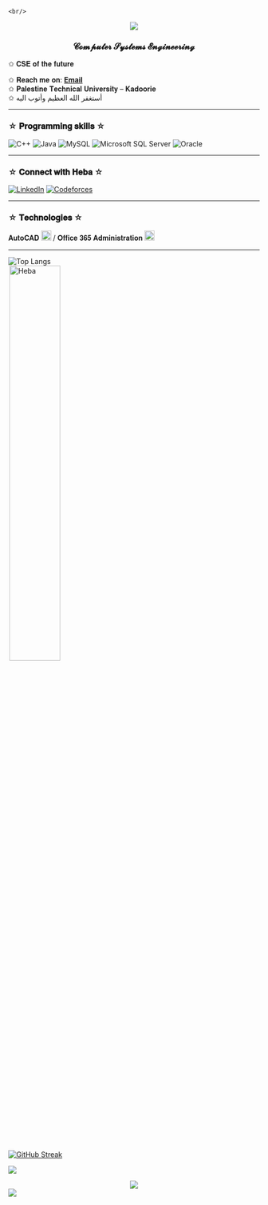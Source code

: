 
    <br/>
    

<div align="center">
	<img src="https://readme-typing-svg.herokuapp.com?size=23&background=45E5FF00&center=true&vCenter=true&lines=%F0%9F%91%8B%F0%9F%8F%BC+"𝐇𝐢 👋🏻 ,+𝐈𝐭'𝐬+𝑯𝒆𝒃𝒂-𝐌𝐮𝐬𝐭𝐚𝐟𝐚+☆☆☆☆☆">
</div>

<h3 align="center">𝓒𝓸𝓶𝓹𝓾𝓽𝓮𝓻 𝓢𝔂𝓼𝓽𝓮𝓶𝓼 𝓔𝓷𝓰𝓲𝓷𝓮𝓮𝓻𝓲𝓷𝓰</h3>
</div>
✩ 𝐂𝐒𝐄 𝐨𝐟 𝐭𝐡𝐞 𝐟𝐮𝐭𝐮𝐫𝐞 <br />

✩  𝐑𝐞𝐚𝐜𝐡 𝐦𝐞 𝐨𝐧: [**Email**](mailto://hebajalil12@gmail.com) <br />
✩  𝐏𝐚𝐥𝐞𝐬𝐭𝐢𝐧𝐞 𝐓𝐞𝐜𝐡𝐧𝐢𝐜𝐚𝐥 𝐔𝐧𝐢𝐯𝐞𝐫𝐬𝐢𝐭𝐲 – 𝐊𝐚𝐝𝐨𝐨𝐫𝐢𝐞 <br />
✩  	أستغفر الله العظيم وأتوب اليه
<hr/>

### ☆ 𝐏𝐫𝐨𝐠𝐫𝐚𝐦𝐦𝐢𝐧𝐠 𝐬𝐤𝐢𝐥𝐥𝐬 ☆
![C++](https://img.shields.io/badge/C%2B%2B-00599C?style=for-the-badge&logo=c%2B%2B&logoColor=white)
![Java](https://img.shields.io/badge/Java-ED8B00?style=for-the-badge&logo=openjdk&logoColor=white)
![MySQL](https://img.shields.io/badge/MySQL-00000F?style=for-the-badge&logo=mysql&logoColor=white)
![Microsoft SQL Server](https://img.shields.io/badge/Microsoft_SQL_Server-CC2927?style=for-the-badge&logo=microsoft-sql-server&logoColor=white)
![Oracle](https://img.shields.io/badge/Oracle-F80000?style=for-the-badge&logo=Oracle&logoColor=white)


<hr/>

### ☆ 𝐂𝐨𝐧𝐧𝐞𝐜𝐭 𝐰𝐢𝐭𝐡 𝐇𝐞𝐛𝐚 ☆
[![LinkedIn](https://img.shields.io/badge/LinkedIn-0A66C2?style=for-the-badge&logo=linkedin&logoColor=white)](https://www.linkedin.com/in/heba-mustafa-35518231b/)
[![Codeforces](https://img.shields.io/badge/Codeforces-1F8ACB?style=for-the-badge&logo=Codeforces&logoColor=white)](https://codeforces.com/profile/Yildiz59)

<hr/>

### ☆ 𝐓𝐞𝐜𝐡𝐧𝐨𝐥𝐨𝐠𝐢𝐞𝐬 ☆

 𝐀𝐮𝐭𝐨𝐂𝐀𝐃 <img src="https://github.com/user-attachments/assets/4014f086-e0d4-46b6-9c04-990b08c93687" width="20" height="20"> / 𝐎𝐟𝐟𝐢𝐜𝐞 𝟑𝟔𝟓 𝐀𝐝𝐦𝐢𝐧𝐢𝐬𝐭𝐫𝐚𝐭𝐢𝐨𝐧 <img src="https://github.com/user-attachments/assets/516f44a3-e35b-4bc9-a6e8-7a3dfe6be484" width="20" height="20"> 

<hr/>

![Top Langs](https://github-readme-stats.vercel.app/api/top-langs/?username=heba-mustafa59&hide_progress=false&layout=compact) <br>
<img width="45%" src="https://github-readme-stats.vercel.app/api?username=heba-mustafa59&show_icons=true&theme=dracula&title_color=ff8000&text_color=ffffff&bg_color=6a6a6a&locale=en&hide_border=true" alt="Heba" style="margin-left:2px"/> <br>

<a href="https://git.io/streak-stats"><img src="https://streak-stats.demolab.com?user=heba-mustafa59&theme=tokyonight&border_radius=5" alt="GitHub Streak" /></a>


![](https://github-profile-trophy.vercel.app/?username=heba-mustafa59&theme=dark&no-frame=true&no-bg=false&margin-w=4)
<div align="center">
	<img src="https://readme-typing-svg.herokuapp.com?size=23&background=45E5FF00&center=true&vCenter=true&lines=%F0%9F%91%8B%F0%9F%8F%BC+𝐒𝐩𝐚𝐫𝐤𝐥𝐢𝐧𝐠+𝐲𝐢𝐥𝐝𝐢𝐳+.....">

</div>

<img src="https://raw.githubusercontent.com/Trilokia/Trilokia/379277808c61ef204768a61bbc5d25bc7798ccf1/bottom_header.svg" />



